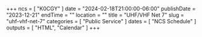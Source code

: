 +++
ncs = [ "K0CGY" ]
date = "2024-02-18T21:00:00-06:00"
publishDate = "2023-12-21"
endTime = ""
location = ""
title = "UHF/VHF Net 7"
slug = "uhf-vhf-net-7"
categories = [ "Public Service" ]
dates = [ "NCS Schedule" ]
outputs = [ "HTML", "Calendar" ]
+++

